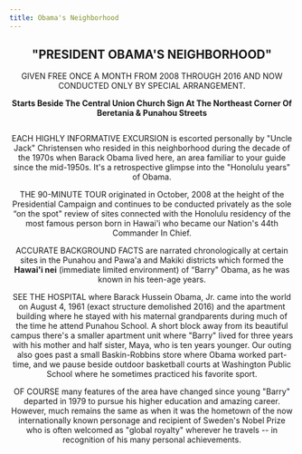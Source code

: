 ```yaml
---
title: Obama's Neighborhood
---
```

<script>
    import Header from '../../../components/HeaderWithHawaiianPersonLogo.svelte'
</script>

<Header /> 

<h2>"PRESIDENT OBAMA'S NEIGHBORHOOD"</h2>

<div class="centered">
GIVEN FREE ONCE A MONTH FROM 2008 THROUGH 2016
AND NOW CONDUCTED ONLY BY SPECIAL ARRANGEMENT.

**Starts Beside The Central Union Church Sign At The Northeast Corner Of Beretania & Punahou Streets**
</div>

<!-- TODO: 4 dots -->

EACH HIGHLY INFORMATIVE EXCURSION is escorted personally by "Uncle Jack" Christensen who resided in this neighborhood
during the decade of the 1970s when Barack Obama lived here,
an area familiar to your guide since the mid-1950s. It's a
retrospective glimpse into the "Honolulu years" of Obama.

THE 90-MINUTE TOUR originated in October, 2008 at the height
of the Presidential Campaign and continues to be conducted
privately as the sole “on the spot" review of sites connected
with the Honolulu residency of the most famous person born
in Hawai'i who became our Nation's 44th Commander In Chief.

ACCURATE BACKGROUND FACTS are narrated chronologically at
certain sites in the Punahou and Pawa'a and Makiki districts
which formed the **Hawai'i nei** (immediate limited environment)
of “Barry" Obama, as he was known in his teen-age years.

SEE THE HOSPITAL where Barack Hussein Obama, Jr. came into
the world on August 4, 1961 (exact structure demolished 2016)
and the apartment building where he stayed with his maternal
grandparents during much of the time he attend Punahou School.
A short block away from its beautiful campus there's a smaller
apartment unit where "Barry" lived for three years with his
mother and half sister, Maya, who is ten years younger. Our
outing also goes past a small Baskin-Robbins store where Obama
worked part-time, and we pause beside outdoor basketball courts
at Washington Public School where he sometimes practiced his
favorite sport.

OF COURSE many features of the area have changed since young
"Barry" departed in 1979 to pursue his higher education and
amazing career. However, much remains the same as when it
was the hometown of the now internationally known personage
and recipient of Sweden's Nobel Prize who is often welcomed
as "global royalty" wherever he travels -- in recognition
of his many personal achievements.

<style>
  .centered {
    display: flex;
    flex-direction: column;
    justify-content: center;
    align-items: center;
  }
</style>